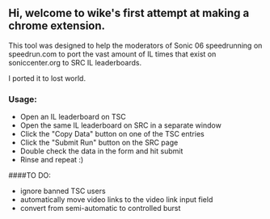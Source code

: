 ## Hi, welcome to wike's first attempt at making a chrome extension. 
This tool was designed to help the moderators of Sonic 06 speedrunning on speedrun.com to port the vast amount of IL times that exist on soniccenter.org to SRC IL leaderboards.

I ported it to lost world.

### Usage:
 - Open an IL leaderboard on TSC
 - Open the same IL leaderboard on SRC in a separate window
 - Click the "Copy Data" button on one of the TSC entries
 - Click the "Submit Run" button on the SRC page
 - Double check the data in the form and hit submit
 - Rinse and repeat :)


 ####TO DO:
 - ignore banned TSC users
 - automatically move video links to the video link input field
 - convert from semi-automatic to controlled burst
